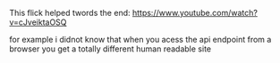 This flick helped twords the end:
https://www.youtube.com/watch?v=cJveiktaOSQ

for example i didnot know that when you acess the api endpoint 
from a browser you get a totally different human readable site








